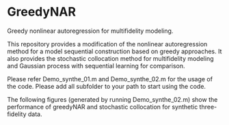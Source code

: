 # GreedyNAR
Greedy nonlinear autoregression for multifidelity modeling.

This repository provides a modification of the nonlinear autoregression method for a model sequential construction based on greedy approaches. It also provides the stochastic collocation method for multifidelity modeling and Gaussian process with sequential learning for comparison.

Please refer Demo_synthe_01.m and Demo_synthe_02.m for the usage of the code. Please add all subfolder to your path to start using the code.



The following figures (generated by running Demo_synthe_02.m) show the performance of greedyNAR and stochastic collocation for synthetic three-fidelity data.
